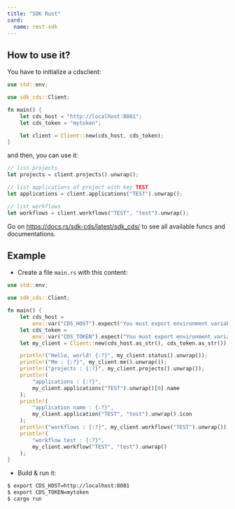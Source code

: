 ```yaml
---
title: "SDK Rust"
card: 
  name: rest-sdk
---
```


## How to use it?

You have to initialize a cdsclient:

```rust
use std::env;

use sdk_cds::Client;

fn main() {
    let cds_host = "http://localhost:8081";
    let cds_token = "mytoken";

    let client = Client::new(cds_host, cds_token);
}
```

and then, you can use it:

```rust
// list projects
let projects = client.projects().unwrap();

// list applications of project with key TEST
let applications = client.applications("TEST").unwrap();

// list workflows
let workflows = client.workflows("TEST", "test").unwrap();
```

Go on https://docs.rs/sdk-cds/latest/sdk_cds/ to see all available funcs and documentations.
	

## Example

+ Create a file `main.rs` with this content:

```rust
use std::env;

use sdk_cds::Client;

fn main() {
    let cds_host =
        env::var("CDS_HOST").expect("You must export environment variable named CDS_HOST");
    let cds_token =
        env::var("CDS_TOKEN").expect("You must export environment variable named CDS_TOKEN");
    let my_client = Client::new(cds_host.as_str(), cds_token.as_str());

    println!("Hello, world! {:?}", my_client.status().unwrap());
    println!("Me : {:?}", my_client.me().unwrap());
    println!("projects : {:?}", my_client.projects().unwrap());
    println!(
        "applications : {:?}",
        my_client.applications("TEST").unwrap()[0].name
    );
    println!(
        "application name : {:?}",
        my_client.application("TEST", "test").unwrap().icon
    );
    println!("workflows : {:?}", my_client.workflows("TEST").unwrap());
    println!(
        "workflow test : {:?}",
        my_client.workflow("TEST", "test").unwrap()
    );
}


```

+ Build & run it: 

```bash
$ export CDS_HOST=http://localhost:8081
$ export CDS_TOKEN=mytoken
$ cargo run
```
